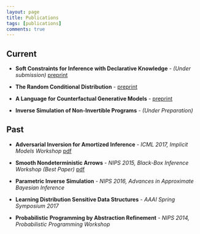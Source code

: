 ```yaml
---
layout: page
title: Publications
tags: [publications]
comments: true
---
```


## Current

- __Soft Constraints for Inference with Declarative Knowledge__ - *(Under submission)* [preprint](http://www.zenna.org/publications/icmlsoft.pdf)

- __The Random Conditional Distribution__ - [preprint](http://www.zenna.org/publications/rcd.pdf) 

- __A Language for Counterfactual Generative Models__ - [preprint](http://www.zenna.org/publications/causal.pdf) 

- __Inverse Simulation of Non-Invertible Programs__ - *(Under Preparation)*

<!-- - __Algebraic Structure Learning__ - *ICLR 2018 (Under Preparation)* -->


## Past
- __Adversarial Inversion for Amortized Inference__ - *ICML 2017, Implicit Models Workshop* [pdf](https://www.dropbox.com/s/nomcb3vhikihkw3/zennaadversarial.pdf?dl=0)

- __Smooth Nondeterministic Arrows__ - *NIPS 2015, Black-Box Inference Workshop (Best Paper)* [pdf](http://www.blackboxworkshop.org/pdf/nips2015blackbox_zenna.pdf)

- __Parametric Inverse Simulation__ - *NIPS 2016, Advances in Approximate Bayesian Inference*

- __Learning Distribution Sensitive Data Structures__ - *AAAI Spring Symposium 2017*

- __Probabilistic Programming by Abstraction Refinement__ - *NIPS 2014, Probabilistic Programming Workshop*
